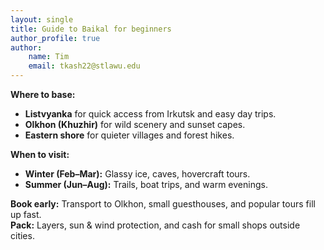 ```yaml
---
layout: single
title: Guide to Baikal for beginners
author_profile: true
author:
    name: Tim
    email: tkash22@stlawu.edu
---
```


**Where to base:**  
- **Listvyanka** for quick access from Irkutsk and easy day trips.  
- **Olkhon (Khuzhir)** for wild scenery and sunset capes.  
- **Eastern shore** for quieter villages and forest hikes.

**When to visit:**  
- **Winter (Feb–Mar):** Glassy ice, caves, hovercraft tours.  
- **Summer (Jun–Aug):** Trails, boat trips, and warm evenings.

**Book early:** Transport to Olkhon, small guesthouses, and popular tours fill up fast.  
**Pack:** Layers, sun & wind protection, and cash for small shops outside cities.